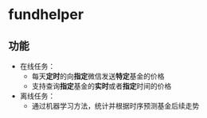 # fundhelper

## 功能

* 在线任务：
    * 每天**定时**的向**指定**微信发送**特定**基金的价格
    * 支持查询**指定**基金的**实时**或者**指定**时间的价格
* 离线任务：
    * 通过机器学习方法，统计并根据时序预测基金后续走势